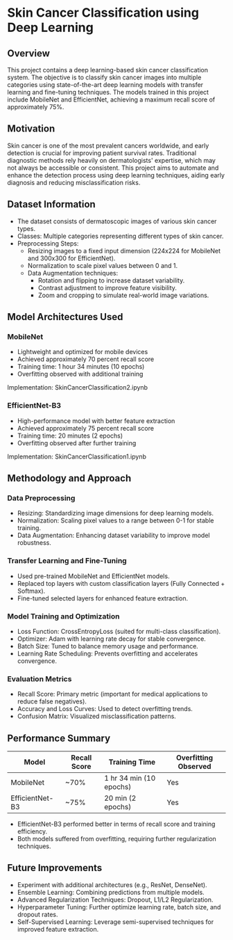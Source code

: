 # Skin Cancer Classification using Deep Learning

## Overview
This project contains a deep learning-based skin cancer classification system. The objective is to classify skin cancer images into multiple categories using state-of-the-art deep learning models with transfer learning and fine-tuning techniques. The models trained in this project include MobileNet and EfficientNet, achieving a maximum recall score of approximately 75%.

## Motivation
Skin cancer is one of the most prevalent cancers worldwide, and early detection is crucial for improving patient survival rates. Traditional diagnostic methods rely heavily on dermatologists' expertise, which may not always be accessible or consistent. This project aims to automate and enhance the detection process using deep learning techniques, aiding early diagnosis and reducing misclassification risks.

## Dataset Information
- The dataset consists of dermatoscopic images of various skin cancer types.
- Classes: Multiple categories representing different types of skin cancer.
- Preprocessing Steps:
  - Resizing images to a fixed input dimension (224x224 for MobileNet and 300x300 for EfficientNet).
  - Normalization to scale pixel values between 0 and 1.
  - Data Augmentation techniques:
    - Rotation and flipping to increase dataset variability.
    - Contrast adjustment to improve feature visibility.
    - Zoom and cropping to simulate real-world image variations.

## Model Architectures Used

### MobileNet
- Lightweight and optimized for mobile devices
- Achieved approximately 70 percent recall score
- Training time: 1 hour 34 minutes (10 epochs)
- Overfitting observed with additional training

Implementation: SkinCancerClassification2.ipynb

### EfficientNet-B3
- High-performance model with better feature extraction
- Achieved approximately 75 percent recall score
- Training time: 20 minutes (2 epochs)
- Overfitting observed after further training

Implementation: SkinCancerClassification1.ipynb

## Methodology and Approach

### Data Preprocessing
- Resizing: Standardizing image dimensions for deep learning models.
- Normalization: Scaling pixel values to a range between 0-1 for stable training.
- Data Augmentation: Enhancing dataset variability to improve model robustness.

### Transfer Learning and Fine-Tuning
- Used pre-trained MobileNet and EfficientNet models.
- Replaced top layers with custom classification layers (Fully Connected + Softmax).
- Fine-tuned selected layers for enhanced feature extraction.

### Model Training and Optimization
- Loss Function: CrossEntropyLoss (suited for multi-class classification).
- Optimizer: Adam with learning rate decay for stable convergence.
- Batch Size: Tuned to balance memory usage and performance.
- Learning Rate Scheduling: Prevents overfitting and accelerates convergence.

### Evaluation Metrics
- Recall Score: Primary metric (important for medical applications to reduce false negatives).
- Accuracy and Loss Curves: Used to detect overfitting trends.
- Confusion Matrix: Visualized misclassification patterns.

## Performance Summary

| Model        | Recall Score | Training Time | Overfitting Observed |
|-------------|-------------|--------------|-------------------|
| MobileNet   | ~70%        | 1 hr 34 min (10 epochs) | Yes |
| EfficientNet-B3 | ~75%    | 20 min (2 epochs) | Yes |

- EfficientNet-B3 performed better in terms of recall score and training efficiency.
- Both models suffered from overfitting, requiring further regularization techniques.

## Future Improvements
- Experiment with additional architectures (e.g., ResNet, DenseNet).
- Ensemble Learning: Combining predictions from multiple models.
- Advanced Regularization Techniques: Dropout, L1/L2 Regularization.
- Hyperparameter Tuning: Further optimize learning rate, batch size, and dropout rates.
- Self-Supervised Learning: Leverage semi-supervised techniques for improved feature extraction.


